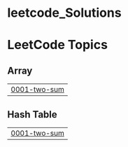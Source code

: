 # leetcode_Solutions
<!---LeetCode Topics Start-->
# LeetCode Topics
## Array
|  |
| ------- |
| [0001-two-sum](https://github.com/Nadayunus/leetcode_Solutions/tree/master/0001-two-sum) |
## Hash Table
|  |
| ------- |
| [0001-two-sum](https://github.com/Nadayunus/leetcode_Solutions/tree/master/0001-two-sum) |
<!---LeetCode Topics End-->